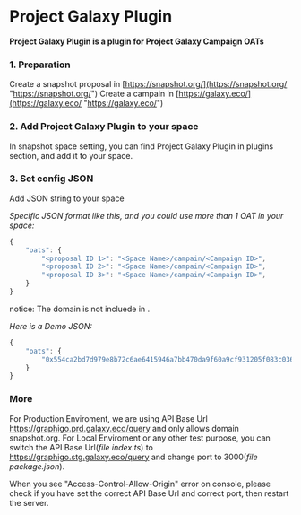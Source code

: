 # Project Galaxy Plugin

**Project Galaxy Plugin is a plugin for Project Galaxy Campaign OATs**

### 1. Preparation

Create a snapshot proposal in [https://snapshot.org/](https://snapshot.org/ "https://snapshot.org/")
Create a campain in [https://galaxy.eco/](https://galaxy.eco/ "https://galaxy.eco/")

### 2. Add Project Galaxy Plugin to your space

In snapshot space setting, you can find Project Galaxy Plugin in plugins section, and add it to your space.

### 3. Set config JSON

Add JSON string to your space

*Specific JSON format like this, and you could use more than 1 OAT in your space:* 
```javascript
{
	"oats": {
		"<proposal ID 1>": "<Space Name>/campain/<Campaign ID>",
		"<proposal ID 2>": "<Space Name>/campain/<Campaign ID>",
		"<proposal ID 3>": "<Space Name>/campain/<Campaign ID>",
	}
}
```
notice: The domain is not incluede in <Space Name>.

*Here is a Demo JSON:* 
```javascript
{
	"oats": {
		"0x554ca2bd7d979e8b72c6ae6415946a7bb470da9f60a9cf931205f083c03632a3": "jokey/campaign/GCixQUUqfE"
	}
}
```
### More

For Production Enviroment, we are using API Base Url https://graphigo.prd.galaxy.eco/query and only allows domain snapshot.org.
For Local Enviroment or any other test purpose, you can switch the API Base Url(*file index.ts*) to https://graphigo.stg.galaxy.eco/query and change port to 3000(*file package.json*).

When you see "Access-Control-Allow-Origin" error on console, please check if you have set the correct API Base Url and correct port, then restart the server.